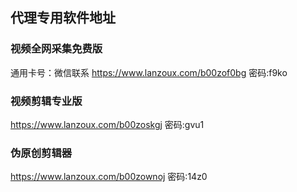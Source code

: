 ## 代理专用软件地址

### 视频全网采集免费版
通用卡号：微信联系
https://www.lanzoux.com/b00zof0bg
密码:f9ko

### 视频剪辑专业版
https://www.lanzoux.com/b00zoskgj
密码:gvu1

### 伪原创剪辑器
https://www.lanzoux.com/b00zownoj
密码:14z0


